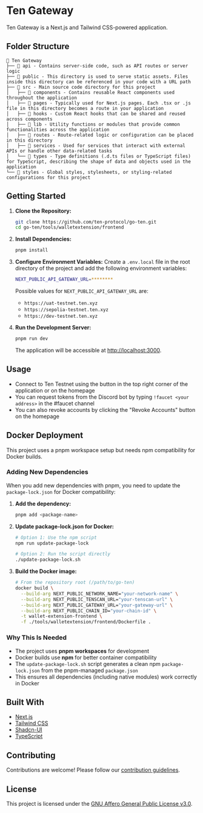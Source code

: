 # Ten Gateway

Ten Gateway is a Next.js and Tailwind CSS-powered application.

## Folder Structure

```
📁 Ten Gateway
├── 📁 api - Contains server-side code, such as API routes or server logic
├── 📁 public - This directory is used to serve static assets. Files inside this directory can be referenced in your code with a URL path
├── 📁 src - Main source code directory for this project
│   ├── 📁 components - Contains reusable React components used throughout the application
│   ├── 📁 pages - Typically used for Next.js pages. Each .tsx or .js file in this directory becomes a route in your application
│   ├── 📁 hooks - Custom React hooks that can be shared and reused across components
│   ├── 📁 lib - Utility functions or modules that provide common functionalities across the application
│   ├── 📁 routes - Route-related logic or configuration can be placed in this directory
│   ├── 📁 services - Used for services that interact with external APIs or handle other data-related tasks
│   └── 📁 types - Type definitions (.d.ts files or TypeScript files) for TypeScript, describing the shape of data and objects used in the application
└── 📁 styles - Global styles, stylesheets, or styling-related configurations for this project
```

## Getting Started

1. **Clone the Repository:**
   ```bash
   git clone https://github.com/ten-protocol/go-ten.git
   cd go-ten/tools/walletextension/frontend
   ```

2. **Install Dependencies:**
   ```bash
   pnpm install
   ```

3. **Configure Environment Variables:**
Create a `.env.local` file in the root directory of the project and add the following environment variables:

   ```bash
   NEXT_PUBLIC_API_GATEWAY_URL=********
   ```
   
   Possible values for `NEXT_PUBLIC_API_GATEWAY_URL` are:
   - `https://uat-testnet.ten.xyz`
   - `https://sepolia-testnet.ten.xyz`
   - `https://dev-testnet.ten.xyz`

4. **Run the Development Server:**
   ```bash
   pnpm run dev
   ```

   The application will be accessible at [http://localhost:3000](http://localhost:3000).

## Usage

- Connect to Ten Testnet using the button in the top right corner of the application or on the homepage
- You can request tokens from the Discord bot by typing `!faucet <your address>` in the #faucet channel
- You can also revoke accounts by clicking the "Revoke Accounts" button on the homepage

## Docker Deployment

This project uses a pnpm workspace setup but needs npm compatibility for Docker builds.

### Adding New Dependencies

When you add new dependencies with pnpm, you need to update the `package-lock.json` for Docker compatibility:

1. **Add the dependency:**
   ```bash
   pnpm add <package-name>
   ```

2. **Update package-lock.json for Docker:**
   ```bash
   # Option 1: Use the npm script
   npm run update-package-lock
   
   # Option 2: Run the script directly
   ./update-package-lock.sh
   ```

3. **Build the Docker image:**
   ```bash
   # From the repository root (/path/to/go-ten)
   docker build \
     --build-arg NEXT_PUBLIC_NETWORK_NAME="your-network-name" \
     --build-arg NEXT_PUBLIC_TENSCAN_URL="your-tenscan-url" \
     --build-arg NEXT_PUBLIC_GATEWAY_URL="your-gateway-url" \
     --build-arg NEXT_PUBLIC_CHAIN_ID="your-chain-id" \
     -t wallet-extension-frontend \
     -f ./tools/walletextension/frontend/Dockerfile .
   ```

### Why This Is Needed

- The project uses **pnpm workspaces** for development
- Docker builds use **npm** for better container compatibility
- The `update-package-lock.sh` script generates a clean npm `package-lock.json` from the pnpm-managed `package.json`
- This ensures all dependencies (including native modules) work correctly in Docker

## Built With

- [Next.js](https://nextjs.org/)
- [Tailwind CSS](https://tailwindcss.com/)
- [Shadcn-UI](https://shadcn.com/)
- [TypeScript](https://www.typescriptlang.org/)


## Contributing

Contributions are welcome! Please follow our [contribution guidelines](/docs/_docs/community/contributions.md).

## License

This project is licensed under the [GNU Affero General Public License v3.0](/LICENSE).